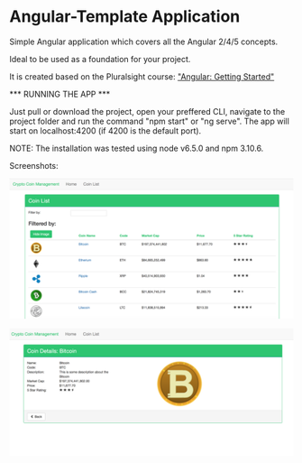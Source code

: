 # Angular-Template Application

Simple Angular application which covers all the Angular 2/4/5 concepts.

Ideal to be used as a foundation for your project.

It is created based on the Pluralsight course: ["Angular: Getting Started"](http://bit.ly/Angular-GettingStarted)


*** RUNNING THE APP ***

Just pull or download the project, open your preffered CLI, navigate to the project folder and run the command "npm start" or "ng serve". The app will start on localhost:4200 (if 4200 is the default port).

NOTE: The installation was tested using node v6.5.0 and npm 3.10.6.


Screenshots:

![Alt text](./CCM_Screenshot_1.png?raw=true "Coin List Page")

![Alt text](./CCM_Screenshot_2.png?raw=true "Coin Details Page")

